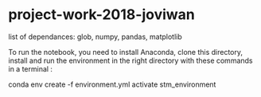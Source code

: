 # project-work-2018-joviwan

list of dependances:
glob, numpy, pandas, matplotlib 

To run the notebook, you need to install Anaconda, clone this directory, install and run the environment in the right directory with these commands in a terminal :

conda env create -f environment.yml
activate stm_environment
